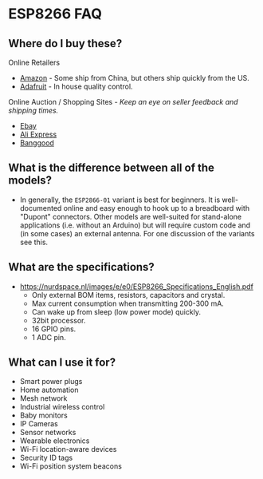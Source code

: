 ESP8266 FAQ
===========

## Where do I buy these?

Online Retailers
- [Amazon](http://amazon.com) - Some ship from China, but others ship quickly from the US.
- [Adafruit](https://www.adafruit.com/products/2282) - In house quality control.

Online Auction / Shopping Sites - _Keep an eye on seller feedback and shipping times._
- [Ebay](http://www.ebay.com/sch/i.html?_nkw=esp8266)
- [Ali Express](http://www.aliexpress.com/wholesale?SearchText=esp8266)
- [Banggood](http://www.banggood.com/buy/Esp8266.html)

## What is the difference between all of the models?
- In generally, the `ESP2866-01` variant is best for beginners.  It is well-documented online and easy enough to hook up to a breadboard with "Dupont" connectors.  Other models are well-suited for stand-alone applications (i.e. without an Arduino) but will require custom code and (in some cases) an external antenna.  For one discussion of the variants see this.

## What are the specifications?
- https://nurdspace.nl/images/e/e0/ESP8266_Specifications_English.pdf
  - Only external BOM items, resistors, capacitors and crystal.
  - Max current consumption when transmitting 200-300 mA.
  - Can wake up from sleep (low power mode) quickly.
  - 32bit processor.
  - 16 GPIO pins.
  - 1 ADC pin.

## What can I use it for?
- Smart power plugs
- Home automation
- Mesh network
- Industrial wireless control
- Baby monitors
- IP Cameras
- Sensor networks
- Wearable electronics
- Wi-Fi location-aware devices
- Security ID tags
- Wi-Fi position system beacons
